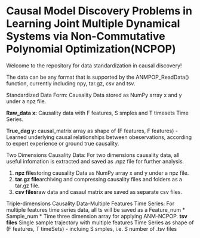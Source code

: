 # Causal Model Discovery Problems in Learning Joint Multiple Dynamical Systems via Non-Commutative Polynomial Optimization(NCPOP)

Welcome to the repository for data standardization in causal discovery!

The data can be any format that is supported by the ANMPOP_ReadData() function, currently including npy, tar.gz, csv and tsv.

Standardized Data Form:
Causality Data stored as NumPy array x and y under a npz file.

**Raw_data x:**
Causality data with F features, S smples and T timesets Time Series.

**True_dag y:**
causal_matrix array as shape of (F features, F features) - Learned underlying causal relationships between obeservations, according to expert experience or ground true causality. 

Two Dimensions Causality Data:
For two dimensions causality data, all useful infomation is extracted and saved as .npz file for further analysis.
1. **npz file**storing causality Data as NumPy array x and y under a npz file.
2. **tar.gz file**archiving and compressing causality files and folders as a tar.gz file.
3. **csv files**raw data and casaul matrix are saved as separate csv files.
   
Triple-dimensions Causality Data-Multiple Features Time Series:
For multiple features time series data, all ts will be saved as a Feature_num * Sample_num * Time three dimension array for applying ANM-NCPOP.
**tsv files**
Single sample trajectory with multiple features Time Series as shape of (F features, T timeSets) - incluing S smples, i.e. S number of .tsv files
